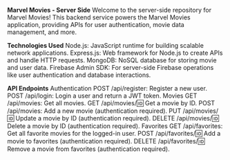 **Marvel Movies - Server Side**
Welcome to the server-side repository for Marvel Movies! This backend service powers the Marvel Movies application, providing APIs for user authentication, movie data management, and more.

**Technologies Used**
Node.js: JavaScript runtime for building scalable network applications.
Express.js: Web framework for Node.js to create APIs and handle HTTP requests.
MongoDB: NoSQL database for storing movie and user data.
Firebase Admin SDK: For server-side Firebase operations like user authentication and database interactions.

**API Endpoints**
Authentication
POST /api/register: Register a new user.
POST /api/login: Login a user and return a JWT token.
Movies
GET /api/movies: Get all movies.
GET /api/movies/:id: Get a movie by ID.
POST /api/movies: Add a new movie (authentication required).
PUT /api/movies/:id: Update a movie by ID (authentication required).
DELETE /api/movies/:id: Delete a movie by ID (authentication required).
Favorites
GET /api/favorites: Get all favorite movies for the logged-in user.
POST /api/favorites/:id: Add a movie to favorites (authentication required).
DELETE /api/favorites/:id: Remove a movie from favorites (authentication required).